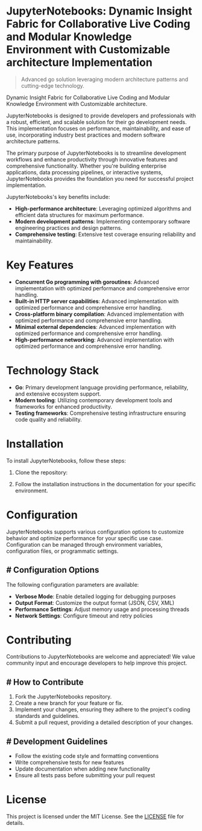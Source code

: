 <!-- fallback_JupyterNotebooks_20250806230450_61647 -->

# JupyterNotebooks: Dynamic Insight Fabric for Collaborative Live Coding and Modular Knowledge Environment with Customizable architecture Implementation
> Advanced go solution leveraging modern architecture patterns and cutting-edge technology.

Dynamic Insight Fabric for Collaborative Live Coding and Modular Knowledge Environment with Customizable architecture.

JupyterNotebooks is designed to provide developers and professionals with a robust, efficient, and scalable solution for their go development needs. This implementation focuses on performance, maintainability, and ease of use, incorporating industry best practices and modern software architecture patterns.

The primary purpose of JupyterNotebooks is to streamline development workflows and enhance productivity through innovative features and comprehensive functionality. Whether you're building enterprise applications, data processing pipelines, or interactive systems, JupyterNotebooks provides the foundation you need for successful project implementation.

JupyterNotebooks's key benefits include:

* **High-performance architecture**: Leveraging optimized algorithms and efficient data structures for maximum performance.
* **Modern development patterns**: Implementing contemporary software engineering practices and design patterns.
* **Comprehensive testing**: Extensive test coverage ensuring reliability and maintainability.

# Key Features

* **Concurrent Go programming with goroutines**: Advanced implementation with optimized performance and comprehensive error handling.
* **Built-in HTTP server capabilities**: Advanced implementation with optimized performance and comprehensive error handling.
* **Cross-platform binary compilation**: Advanced implementation with optimized performance and comprehensive error handling.
* **Minimal external dependencies**: Advanced implementation with optimized performance and comprehensive error handling.
* **High-performance networking**: Advanced implementation with optimized performance and comprehensive error handling.

# Technology Stack

* **Go**: Primary development language providing performance, reliability, and extensive ecosystem support.
* **Modern tooling**: Utilizing contemporary development tools and frameworks for enhanced productivity.
* **Testing frameworks**: Comprehensive testing infrastructure ensuring code quality and reliability.

# Installation

To install JupyterNotebooks, follow these steps:

1. Clone the repository:


2. Follow the installation instructions in the documentation for your specific environment.

# Configuration

JupyterNotebooks supports various configuration options to customize behavior and optimize performance for your specific use case. Configuration can be managed through environment variables, configuration files, or programmatic settings.

## # Configuration Options

The following configuration parameters are available:

* **Verbose Mode**: Enable detailed logging for debugging purposes
* **Output Format**: Customize the output format (JSON, CSV, XML)
* **Performance Settings**: Adjust memory usage and processing threads
* **Network Settings**: Configure timeout and retry policies

# Contributing

Contributions to JupyterNotebooks are welcome and appreciated! We value community input and encourage developers to help improve this project.

## # How to Contribute

1. Fork the JupyterNotebooks repository.
2. Create a new branch for your feature or fix.
3. Implement your changes, ensuring they adhere to the project's coding standards and guidelines.
4. Submit a pull request, providing a detailed description of your changes.

## # Development Guidelines

* Follow the existing code style and formatting conventions
* Write comprehensive tests for new features
* Update documentation when adding new functionality
* Ensure all tests pass before submitting your pull request

# License

This project is licensed under the MIT License. See the [LICENSE](https://github.com/sandibrrm/JupyterNotebooks/blob/main/LICENSE) file for details.
